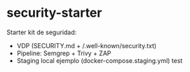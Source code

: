 ﻿# security-starter

Starter kit de seguridad:
- VDP (SECURITY.md + /.well-known/security.txt)
- Pipeline: Semgrep + Trivy + ZAP
- Staging local ejemplo (docker-compose.staging.yml)
t e s t  
 